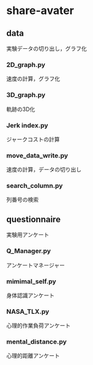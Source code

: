 # share-avater
## data
実験データの切り出し，グラフ化
### 2D_graph.py
速度の計算，グラフ化
### 3D_graph.py
軌跡の3D化
### Jerk index.py
ジャークコストの計算
### move_data_write.py
速度の計算，データの切り出し
### search_column.py
列番号の検索
## questionnaire
実験用アンケート
### Q_Manager.py
アンケートマネージャー
### mimimal_self.py
身体認識アンケート
### NASA_TLX.py
心理的作業負荷アンケート
### mental_distance.py
心理的距離アンケート
